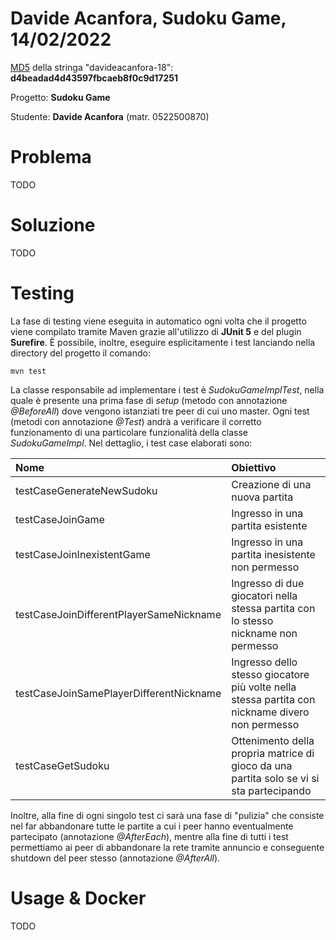 # Davide Acanfora, Sudoku Game, 14/02/2022
[MD5](https://www.md5hashgenerator.com) della stringa "davideacanfora-18": **d4beadad4d43597fbcaeb8f0c9d17251**

Progetto: **Sudoku Game**

Studente: **Davide Acanfora** (matr. 0522500870)

# Problema
TODO

# Soluzione
TODO

# Testing
La fase di testing viene eseguita in automatico ogni volta che il progetto viene compilato tramite Maven grazie all'utilizzo di **JUnit 5** e del plugin **Surefire**. È possibile, inoltre, eseguire esplicitamente i test lanciando nella directory del progetto il comando:
```shell
mvn test
```
La classe responsabile ad implementare i test è *SudokuGameImplTest*, nella quale è presente una prima fase di *setup* (metodo con annotazione *@BeforeAll*) dove vengono istanziati tre peer di cui uno master. Ogni test (metodi con annotazione *@Test*) andrà a verificare il corretto funzionamento di una particolare funzionalità della classe *SudokuGameImpl*. Nel dettaglio, i test case elaborati sono:

| Nome | Obiettivo |
|:---------|:-----|
| testCaseGenerateNewSudoku | Creazione di una nuova partita |
| testCaseJoinGame | Ingresso in una partita esistente |
| testCaseJoinInexistentGame | Ingresso in una partita inesistente non permesso |
| testCaseJoinDifferentPlayerSameNickname | Ingresso di due giocatori nella stessa partita con lo stesso nickname non permesso |
| testCaseJoinSamePlayerDifferentNickname | Ingresso dello stesso giocatore più volte nella stessa partita con nickname divero non permesso |
| testCaseGetSudoku | Ottenimento della propria matrice di gioco da una partita solo se vi si sta partecipando |

Inoltre, alla fine di ogni singolo test ci sarà una fase di "pulizia" che consiste nel far abbandonare tutte le partite a cui i peer hanno eventualmente partecipato (annotazione *@AfterEach*), mentre alla fine di tutti i test permettiamo ai peer di abbandonare la rete tramite annuncio e conseguente shutdown del peer stesso (annotazione *@AfterAll*).

# Usage & Docker
TODO

